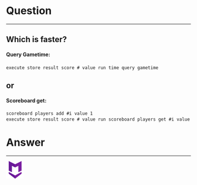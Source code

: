 
# Question
---
## Which is faster?
#### Query Gametime:
```
execute store result score # value run time query gametime
```

## or
#### Scoreboard get:
```
scoreboard players add #i value 1
execute store result score # value run scoreboard players get #i value
```

# Answer
---
![Missing Image!](https://github.com/adam-p/markdown-here/raw/master/src/common/images/icon48.png "Logo Title Text 1")

